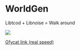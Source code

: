 # WorldGen
Libtcod + Libnoise = Walk around

![](http://fat.gfycat.com/FavorableInformalArgusfish.gif)

[Gfycat link (real speed)](http://gfycat.com/FavorableInformalArgusfish)
